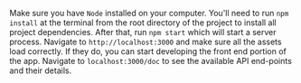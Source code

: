 Make sure you have `Node` installed on your computer. You'll need to run `npm install` at the terminal from the root directory of the project to install all project dependencies. After that, run `npm start` which will start a server process. Navigate to `http://localhost:3000` and make sure all the assets load correctly. If they do, you can start developing the front end portion of the app. Navigate to `localhost:3000/doc` to see the available API end-points and their details. 
